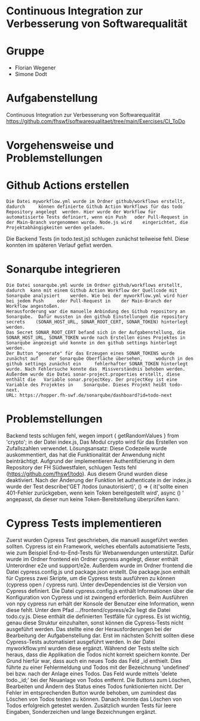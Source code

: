 #  Continuous Integration zur Verbesserung von Softwarequalität

# Gruppe

- Florian Wegener
- Simone Dodt


# Aufgabenstellung
Continuous Integration zur Verbesserung von Softwarequalität
https://github.com/fhswf/softwarequalitaet/tree/main/Exercises/CI_ToDo

# Vorgehensweise und Problemstellungen 
# Github Actions erstellen
	Die Datei myworkflow.yml wurde im Ordner github/workflows erstellt, dadurch 	können definierte Github Action Workflows für das todo Repository angelegt 	werden. Hier wurde der Workflow für automatisierte Tests definiert, wenn ein Push 	oder Pull-Request in der Main-Branch vorgenommen wurde. Node.js wird 	eingerichtet, die Projektabhängigkeiten werden geladen.
Die Backend Tests (in todo.test.js) schlugen zunächst teilweise fehl. Diese konnten im späteren Verlauf gefixt werden.
# Sonarqube integrieren
	Die Datei sonarqube.yml wurde im Ordner github/workflows erstellt, dadurch 	kann mit einem Github Action Workflow der Quellcode mit Sonarqube analysiert 	werden. Wie bei der myworkflow.yml wird hier bei jedem Push 	oder Pull-Request in 	der Main-Branch der Workflow angestoßen.
	Herausforderung war die manuelle Anbindung des Github repository an Sonarqube.	Dafür mussten in den github Einstellungen die repository secrets 	(SONAR_HOST_URL, SONAR_ROOT_CERT, SONAR_TOKEN) hinterlegt werden. 
	Das Secret SONAR_ROOT_CERT befand sich in der Aufgabenstellung, die 	SONAR_HOST_URL, SONAR_TOKEN wurde nach Erstellen eines Projektes in 	Sonarqube angezeigt und konnte in den github settings hinterlegt werden.
	Der Button "generate" für das Erzeugen eines SONAR_TOKENS wurde zunächst auf 	der Sonarqube Oberfläche übersehen, 	wodurch in den github settings zunächst ein 	fehlerhafter SONAR_TOKEN hinterlegt 	wurde. Nach Fehlersuche konnte das 	Missverständnis behoben werden.
	Außerdem wurde die Datei sonar-project.properties erstellt, diese enthält die 	Variable sonar.projectKey. Der projectKey ist eine Variable des Projektes in 	Sonarqube. Dieses Projekt heißt todo-next.
	URL: https://hopper.fh-swf.de/sonarqube/dashboard?id=todo-next
# Problemstellungen
Backend tests schlugen fehl, wegen import { getRandomValues } from 'crypto'; in der Datei index.js, Das Modul crypto wird für das Erstellen von Zufallszahlen verwendet. Lösungsansatz: Diese Codezeile wurde auskommentiert, das hat die Funktionalität der Anwendung nicht beinträchtigt.
Aufgrund der implementieren Authentifizierung in dem Repository der FH Südwestfalen, schlugen Tests fehl (https://github.com/fhswf/todo). Aus diesem Grund wurden diese deaktiviert. Nach der Änderung der Funktion let authenticate in der index.js wurde der Test describe('GET /todos (unautorisiert)', () => {     it('sollte einen 401-Fehler zurückgeben, wenn kein Token bereitgestellt wird', async () ' angepasst, da dieser nun keine Token-Bereitstellung überprüfen kann.

# Cypress Tests implementieren
Zuerst wurden Cypress Test geschrieben, die manuell ausgeführt werden sollten. Cypress ist ein Framework, welches ebenfalls automatisierte Tests, wie zum Beispiel End-to-End-Tests für Webanwendungen unterstützt.
Dafür wurde im Ordner frontend ein Ordner cypress angelegt, dieser enthält Unterordner e2e und support/e2e. Außerdem wurde im Ordner frontend die Datei cypress.config.js und package.json erstellt.
Die package.json enthält für Cypress zwei Skripte, um die Cypress tests ausführen zu können (cypress open / cypress run). Unter devDependencies ist die Version von Cypress definiert.
Die Datei cypress.config.js enthält Informationen über die Konfiguration von Cypress und ist zwingend erforderlich. Beim Ausführen von npy cypress run erhält der Konsole der Benutzer eine Information, wenn diese fehlt.
Unter dem Pfad .../frontend/cypress/e2e liegt die Datei todo.cy.js. Diese enthält die definierten Testfälle für cypress.
Es ist wichtig, genau diese Struktur einzuhalten, sonst können die Cypress-Tests nicht ausgeführt werden. Das stellte eine der Herausforderungen bei der Bearbeitung der Aufgabenstellung dar.
Erst im nächsten Schritt sollten diese Cypress-Tests automatisiert ausgeführt werden. In der Datei myworkflow.yml wurden diese ergänzt.
Während der Tests stellte sich heraus, dass die Applikation die Todos nicht korrekt speichern konnte. Der Grund hierfür war, dass auch ein neues Todo das Feld _id enthielt. Dies führte zu einer Fehlermeldung und Todos mit der Bezeichnung 'undefined' bei bzw. nach der Anlage eines Todos. Das Feld wurde mittels 'delete todo._id;' bei der Neuanlage von Todos entfernt. Die Buttons zum Löschen, Bearbeiten und Ändern des Status eines Todos funktionierten nicht. Der Fehler im entsprechenden Button wurde behoben, um zumindest das Löschen von Todos testen zu können. Danach konnte das Löschen von Todos erfolgreich getestet werden. Zusätzlich wurden Tests für leere Eingaben, Sonderzeichen und lange Bezeichnungen ergänzt.